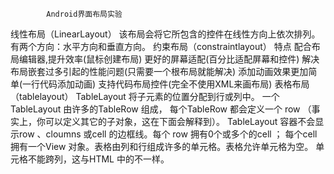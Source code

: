 			Android界面布局实验
线性布局（LinearLayout）
	该布局会将它所包含的控件在线性方向上依次排列。
	有两个方向：水平方向和垂直方向。
约束布局（constraintlayout）
        特点
   	配合布局编辑器,提升效率(鼠标创建布局)
    	更好的屏幕适配(百分比适配屏幕和控件)
    	解决布局嵌套过多引起的性能问题(只需要一个根布局就能解决)
    	添加动画效果更加简单(一行代码添加动画)
    	支持代码布局控件(完全不使用XML来画布局)
表格布局（tablelayout）
	TableLayout 将子元素的位置分配到行或列中。
	一个TableLayout 由许多的TableRow 组成，
	每个TableRow 都会定义一个 row （事实上，你可以定义其它的子对象，这在下面会解释到）。
	TableLayout 容器不会显示row 、cloumns 或cell 的边框线。每个 row 拥有0个或多个的cell ；
	每个cell 拥有一个View 对象。表格由列和行组成许多的单元格。表格允许单元格为空。
	单元格不能跨列，这与HTML 中的不一样。